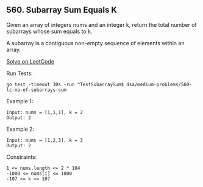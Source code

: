 ## 560. Subarray Sum Equals K

Given an array of integers nums and an integer k, return the total number of subarrays whose sum equals to k.

A subarray is a contiguous non-empty sequence of elements within an array.

[Solve on LeetCode](https://leetcode.com/problems/subarray-sum-equals-k/description/)

Run Tests:
```
go test -timeout 30s -run ^TestSubarraySum$ dsa/medium-problems/560-lc-no-of-subarrays-sum
```
 

Example 1:
```
Input: nums = [1,1,1], k = 2
Output: 2
```
Example 2:
```
Input: nums = [1,2,3], k = 3
Output: 2
 ```

Constraints:
```
1 <= nums.length <= 2 * 104
-1000 <= nums[i] <= 1000
-107 <= k <= 107
```